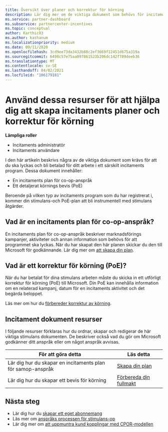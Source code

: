 ```yaml
---
title: Översikt över planer och korrektur för körning
description: Lär dig mer om de viktiga dokument som behövs för incitament, inklusive en incitaments plan för samordnings avtal och en detaljerad körnings bevis (PoE).
ms.service: partner-dashboard
ms.subservice: partnercenter-incentives
ms.topic: conceptual
author: Karthic83
ms.author: kashanum
ms.localizationpriority: medium
ms.date: 09/11/2020
ms.openlocfilehash: 3cd9ee73da3432b88c2ef3669f12451d675a319a
ms.sourcegitcommit: 6498c57e75aa097861523b206dc142f789deeb36
ms.translationtype: MT
ms.contentlocale: sv-SE
ms.lasthandoff: 04/02/2021
ms.locfileid: "106179181"
---
```

# <a name="use-these-resources-to-help-you-create-incentives-plans-and-proofs-of-execution"></a>Använd dessa resurser för att hjälpa dig att skapa incitaments planer och korrektur för körning

**Lämpliga roller**

- Incitaments administratör
- Incitaments användare

I den här artikeln beskrivs några av de viktiga dokument som krävs för att du ska lyckas och bli betalad för ditt arbete i ett särskilt incitaments program. Dessa dokument innehåller:

- En incitaments plan för co-op-anspråk
- Ett detaljerat körnings bevis (PoE)

Beroende på vilken typ av incitaments program som du har registrerat i, kommer din stimulans-och PoE-plan att bli instrumentell med stimulans åtgärder.

## <a name="what-is-an-incentives-co-op-claims-plan"></a>Vad är en incitaments plan för co-op-anspråk?

En incitaments plan för co-op-anspråk beskriver marknadsförings kampanjer, aktiviteter och annan information som behövs för att programmet ska lyckas. När du har skapat den här planen skickar du den till Microsoft för godkännande. Lär dig mer om [att skapa din plan](incentives-create-your-plan.md).

## <a name="what-is-a-proof-of-execution-poe"></a>Vad är ett korrektur för körning (PoE)?

När du har betalat för dina stimulans arbeten måste du skicka in ett utförligt korrektur för körning (PoE) till Microsoft. Din PoE kan innehålla information om en relaterad kampanj, datum för en incitaments aktivitet och det begärda beloppet. 

Läs mer om hur du [förbereder korrektur av körning](incentives-prepare-your-proof-of-execution.md).

## <a name="incentives-document-resources"></a>Incitament dokument resurser

I följande resurser förklaras hur du ordnar, skapar och redigerar de här viktiga stimulans dokumenten. De beskriver också vad du gör om Microsoft godkänner ditt anspråk eller om något anspråk avvisas.

|  **För att göra detta**  |  **Läs detta**  |
|--------------|-----------|
| Lär dig hur du skapar en incitaments plan för samop-anspråk | [Skapa din plan](incentives-create-your-plan.md)  |
Lär dig hur du skapar ett bevis för körning | [Förbereda din fullmakt](incentives-prepare-your-proof-of-execution.md)  |

## <a name="next-steps"></a>Nästa steg

- Lär dig hur du [skapar ett eget abonnemang](incentives-create-your-plan.md)
- Läs mer om [anspråks processen för stimulans-op](claims-overview.md)
- Lär dig mer om [att uppmuntra kund kopplingar med CPOR-modellen](submit-osa-claim.md)